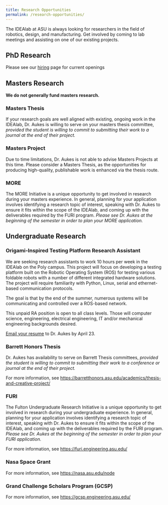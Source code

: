 ```yaml
---
title: Research Opportunities
permalink: /research-opportunities/
---
```


The IDEAlab at ASU is always looking for researchers in the field of robotics, design, and manufacturing.  Get involved by coming to lab meetings and assisting on one of our existing projects.


## PhD Research

Please see our [hiring]({{site.base_path}}/hiring) page for current openings

<!--
**There are currently no openings available.**  There is a low chance of unsolicited emails getting a response.
-->

## Masters Research

**We do not generally fund masters research.**

### Masters Thesis

If your research goals are well aligned with existing, ongoing work in the IDEAlab, Dr. Aukes is willing to serve on your masters thesis committee, *provided the student is willing to commit to submitting their work to a journal at the end of their project.*

### Masters Project

Due to time limitations, Dr. Aukes is not able to advise Masters Projects at this time.  Please consider a Masters Thesis, as the opportunities for producing high-quality, publishable work is enhanced via the thesis route.


### MORE

The MORE Initiative is a unique opportunity to get involved in research during your masters experience.  In general, planning for your application involves identifying a research topic of interest, speaking with Dr. Aukes to ensure it fits within the scope of the IDEAlab, and coming up with the deliverables required by the FURI program.  *Please see Dr. Aukes at the beginning of the semester in order to plan your MORE application.*


## Undergraduate Research

### Origami-Inspired Testing Platform Research Assistant
 
We are seeking research assistants to work 10 hours per week in the IDEAlab on the Poly campus. This project will focus on developing a testing platform built on the Robotic Operating System (ROS) for testing various foldable robots with a number of different integrated hardware solutions.  The project will require familiarity with Python, Linux, serial and ethernet-based communication protocols.

The goal is that by the end of the summer, numerous systems will be communicating and controlled over a ROS-based network.

This unpaid RA position is open to all class levels. Those will computer science, engineering, electrical engineering, IT and/or mechanical engineering backgrounds desired.

[Email your resume](mailto:danaukes@asu.edu) to Dr. Aukes by April 23.

### Barrett Honors Thesis

Dr. Aukes has availability to serve on Barrett Thesis committees, *provided the student is willing to commit to submitting their work to a conference or journal at the end of their project.*

For more information, see <https://barretthonors.asu.edu/academics/thesis-and-creative-project/>

### FURI

The Fulton Undergraduate Research Initiative is a unique opportunity to get involved in research during your undergraduate experience.  In general, planning for your application involves identifying a research topic of interest, speaking with Dr. Aukes to ensure it fits within the scope of the IDEAlab, and coming up with the deliverables required by the FURI program.  *Please see Dr. Aukes at the beginning of the semester in order to plan your FURI application.*

For more information, see <https://furi.engineering.asu.edu/>

### Nasa Space Grant

For more information, see <https://nasa.asu.edu/node>

### Grand Challenge Scholars Program (GCSP)

For more information, see <https://gcsp.engineering.asu.edu/>